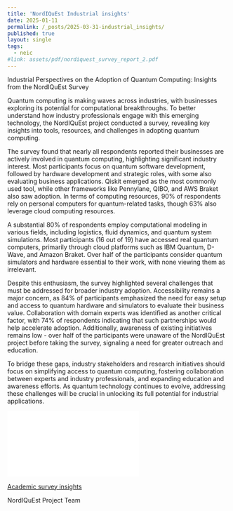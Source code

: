 ```yaml
---
title: 'NordIQuEst Industrial insights'
date: 2025-01-11
permalink: /_posts/2025-03-31-industrial_insights/
published: true
layout: single
tags:
  - neic
#link: assets/pdf/nordiquest_survey_report_2.pdf
---
```


Industrial Perspectives on the Adoption of Quantum Computing: Insights from the NordIQuEst Survey

Quantum computing is making waves across industries, with businesses exploring its potential for computational breakthroughs. To better understand how industry professionals engage with this emerging technology, the NordIQuEst project conducted a survey, revealing key insights into tools, resources, and challenges in adopting quantum computing.

The survey found that nearly all respondents reported their businesses are actively involved in quantum computing, highlighting significant industry interest. Most participants focus on quantum software development, followed by hardware development and strategic roles, with some also evaluating business applications. Qiskit emerged as the most commonly used tool, while other frameworks like Pennylane, QIBO, and AWS Braket also saw adoption. In terms of computing resources, 90% of respondents rely on personal computers for quantum-related tasks, though 63% also leverage cloud computing resources.

A substantial 80% of respondents employ computational modeling in various fields, including logistics, fluid dynamics, and quantum system simulations. Most participants (16 out of 19) have accessed real quantum computers, primarily through cloud platforms such as IBM Quantum, D-Wave, and Amazon Braket. Over half of the participants consider quantum simulators and hardware essential to their work, with none viewing them as irrelevant.

Despite this enthusiasm, the survey highlighted several challenges that must be addressed for broader industry adoption. Accessibility remains a major concern, as 84% of participants emphasized the need for easy setup and access to quantum hardware and simulators to evaluate their business value. Collaboration with domain experts was identified as another critical factor, with 74% of respondents indicating that such partnerships would help accelerate adoption. Additionally, awareness of existing initiatives remains low - over half of the participants were unaware of the NordIQuEst project before taking the survey, signaling a need for greater outreach and education.

To bridge these gaps, industry stakeholders and research initiatives should focus on simplifying access to quantum computing, fostering collaboration between experts and industry professionals, and expanding education and awareness efforts. As quantum technology continues to evolve, addressing these challenges will be crucial in unlocking its full potential for industrial applications.

<embed src="/assets/pdf/nordiquest_survey_report_2.pdf" type="application/pdf" />

<a href="/_posts/2025-01-11-Nordiquest_survey_insights/">Academic survey insights</a>


NordIQuEst Project Team
